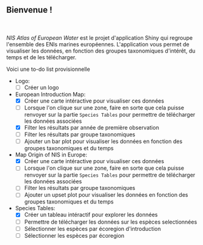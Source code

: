 ## Bienvenue !
<br><br>
<i> NIS Atlas of European Water</i> est le projet d'application Shiny qui 
regroupe l'ensemble des ENIs marines européennes.
L'application vous permet de visualiser les données, en fonction des groupes
taxonomiques d'intérêt, du temps et de les télécharger.

Voici une to-do list provisionnelle

- Logo:
  - [ ] Créer un logo

- European Introduction Map:
  - [X] Créer une carte intéractive pour visualiser ces données
  - [ ] Lorsque l'on clique sur une zone, faire en sorte que cela puisse 
  renvoyer sur la partie `Species Tables` pour permettre de télécharger les 
  données associées 
  - [X] Filter les résultats par année de première observation
  - [ ] Filter les résultats par groupe taxonomiques
  - [ ] Ajouter un bar plot pour visualiser les données en fonction des groupes
  taxonomiques et du temps
  
- Map Origin of NIS in Europe:
  - [X] Créer une carte intéractive pour visualiser ces données
  - [ ] Lorsque l'on clique sur une zone, faire en sorte que cela puisse 
  renvoyer sur la partie `Species Tables` pour permettre de télécharger les 
  données associées 
  - [ ] Filter les résultats par groupe taxonomiques
  - [ ] Ajouter un upset plot pour visualiser les données en fonction des groupes
  taxonomiques et du temps

- Species Tables:
  - [X] Créer un tableau intéractif pour explorer les données
  - [ ] Permettre de télécharger les données sur les espèces selectionnées
  - [ ] Sélectionner les espèces par écoregion d'introduction
  - [ ] Sélectionner les espèces par écoregion 